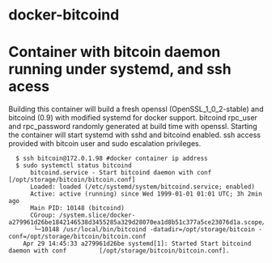 # docker-bitcoind
# Container with bitcoin daemon running under systemd, and ssh acess
Building this container will build a fresh openssl (OpenSSL_1_0_2-stable) and bitcoind (0.9) with modified systemd for docker support. bitcoind rpc_user and rpc_password randomly generated at build time with openssl. Starting the container will start systemd with sshd and bitcoind enabled. ssh access provided with bitcoin user and sudo escalation privileges. 

      $ ssh bitcoin@172.0.1.98 #docker container ip address
      $ sudo systemctl status bitcoind
          bitcoind.service - Start bitcoind daemon with conf [/opt/storage/bitcoin/bitcoin.conf]
          Loaded: loaded (/etc/systemd/system/bitcoind.service; enabled)
          Active: active (running) since Wed 1999-01-01 01:01 UTC; 3h 2min ago
          Main PID: 10148 (bitcoind)
          CGroup: /system.slice/docker-a279961d26be1842146538d3455285a329d28070ea1d8b51c377a5ce23076d1a.scope/system.slice/bitcoind.service
           └─10148 /usr/local/bin/bitcoind -datadir=/opt/storage/bitcoin - conf=/opt/storage/bitcoin/bitcoin.conf
        Apr 29 14:45:33 a279961d26be systemd[1]: Started Start bitcoind daemon with conf         [/opt/storage/bitcoin/bitcoin.conf].
